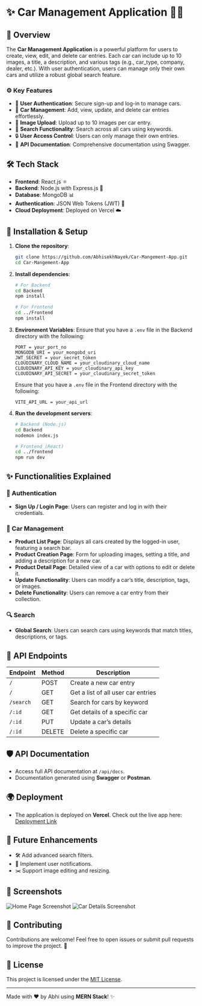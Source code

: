 # ✨ Car Management Application 🚗✨

## 🌟 Overview
The **Car Management Application** is a powerful platform for users to create, view, edit, and delete car entries. Each car can include up to 10 images, a title, a description, and various tags (e.g., car_type, company, dealer, etc.). With user authentication, users can manage only their own cars and utilize a robust global search feature.

### ⚙️ Key Features
- 🔐 **User Authentication**: Secure sign-up and log-in to manage cars.
- 📝 **Car Management**: Add, view, update, and delete car entries effortlessly.
- 📸 **Image Upload**: Upload up to 10 images per car entry.
- 🔎 **Search Functionality**: Search across all cars using keywords.
- 🔒 **User Access Control**: Users can only manage their own entries.
- 📄 **API Documentation**: Comprehensive documentation using Swagger.

## 🛠️ Tech Stack
- **Frontend**: React.js ⚛️
- **Backend**: Node.js with Express.js 🚀
- **Database**: MongoDB 📊
- **Authentication**: JSON Web Tokens (JWT) 🔐
- **Cloud Deployment**: Deployed on Vercel ☁️

## 🚀 Installation & Setup
1. **Clone the repository**:
   ```bash
   git clone https://github.com/AbhisekhNayek/Car-Mangement-App.git
   cd Car-Mangement-App
   ```
2. **Install dependencies**:
   ```bash
   # For Backend
   cd Backend
   npm install

   # For Frontend
   cd ../Frontend
   npm install
   ```
3. **Environment Variables**:
   Ensure that you have a `.env` file in the Backend directory with the following:
   ```
   PORT = your_port_no
   MONGODB_URI = your_mongobd_uri 
   JWT_SECRET = your_secret_token
   CLOUDINARY_CLOUD_NAME = your_cloudinary_cloud_name
   CLOUDINARY_API_KEY = your_cloudinary_api_key
   CLOUDINARY_API_SECRET = your_cloudinary_secret_token
   ```
   Ensure that you have a `.env` file in the Frontend directory with the following:
   ```
   VITE_API_URL = your_api_url
   ```
4. **Run the development servers**:
   ```bash
   # Backend (Node.js)
   cd Backend
   nodemon index.js

   # Frontend (React)
   cd ../frontend
   npm run dev
   ```

## ✨ Functionalities Explained
### 🔑 Authentication
- **Sign Up / Login Page**: Users can register and log in with their credentials.

### 🚙 Car Management
- **Product List Page**: Displays all cars created by the logged-in user, featuring a search bar.
- **Product Creation Page**: Form for uploading images, setting a title, and adding a description for a new car.
- **Product Detail Page**: Detailed view of a car with options to edit or delete it.
- **Update Functionality**: Users can modify a car’s title, description, tags, or images.
- **Delete Functionality**: Users can remove a car entry from their collection.

### 🔍 Search
- **Global Search**: Users can search cars using keywords that match titles, descriptions, or tags.

## 📖 API Endpoints
| Endpoint        | Method | Description                          |
|-----------------|--------|--------------------------------------|
| `/`             | POST   | Create a new car entry               |
| `/`             | GET    | Get a list of all user car entries   |
| `/search`       | GET    | Search for cars by keyword           |
| `/:id`          | GET    | Get details of a specific car        |
| `/:id`          | PUT    | Update a car’s details               |
| `/:id`          | DELETE | Delete a specific car                |

## 🛡️ API Documentation
- Access full API documentation at `/api/docs`.
- Documentation generated using **Swagger** or **Postman**.

## 🌍 Deployment
- The application is deployed on **Vercel**. Check out the live app here: [Deployment Link](https://your-app-url.com)

## 🚧 Future Enhancements
- 🛠️ Add advanced search filters.
- 🔔 Implement user notifications.
- ✂️ Support image editing and resizing.

## 📸 Screenshots
![Home Page Screenshot](https://via.placeholder.com/800x400)
![Car Details Screenshot](https://via.placeholder.com/800x400)

## 🤝 Contributing
Contributions are welcome! Feel free to open issues or submit pull requests to improve the project. 🌟

## 📄 License
This project is licensed under the [MIT License](LICENSE).

---
Made with ❤️ by Abhi using **MERN Stack**! ✨
